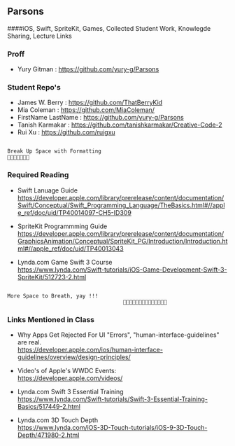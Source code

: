 ## Parsons 
####iOS, Swift, SpriteKit, Games, Collected Student Work, Knowlegde Sharing, Lecture Links

### Proff
* Yury Gitman : https://github.com/yury-g/Parsons

### Student Repo's
* James W. Berry : https://github.com/ThatBerryKid
* Mia Coleman : https://github.com/MiaColeman/
* FirstName LastName : https://github.com/yury-g/Parsons
* Tanish Karmakar : https://github.com/tanishkarmakar/Creative-Code-2
* Rui Xu : https://github.com/ruigxu

```

Break Up Space with Formatting 
🐶🐱🦊🐯🐰🙈🦁

```


### Required Reading
* Swift Lanuage Guide   
https://developer.apple.com/library/prerelease/content/documentation/Swift/Conceptual/Swift_Programming_Language/TheBasics.html#//apple_ref/doc/uid/TP40014097-CH5-ID309

*  SpriteKit Programmming Guide   
https://developer.apple.com/library/prerelease/content/documentation/GraphicsAnimation/Conceptual/SpriteKit_PG/Introduction/Introduction.html#//apple_ref/doc/uid/TP40013043

*  Lynda.com Game Swift 3 Course   
https://www.lynda.com/Swift-tutorials/iOS-Game-Development-Swift-3-SpriteKit/512723-2.html


```

More Space to Breath, yay !!!
                                     🐯🐰🐰🦊🐯🐰🐶🐱🦊🐯🐰🙈🦁🦁            

```


### Links Mentioned in Class
*  Why Apps Get Rejected For UI "Errors", "human-interface-guidelines" are real.   
https://developer.apple.com/ios/human-interface-guidelines/overview/design-principles/

*  Video's of Apple's WWDC Events:  
https://developer.apple.com/videos/

*  Lynda.com Swift 3 Essential Training  
https://www.lynda.com/Swift-tutorials/Swift-3-Essential-Training-Basics/517449-2.html

*  Lynda.com  3D Touch Depth  
https://www.lynda.com/iOS-3D-Touch-tutorials/iOS-9-3D-Touch-Depth/471980-2.html

